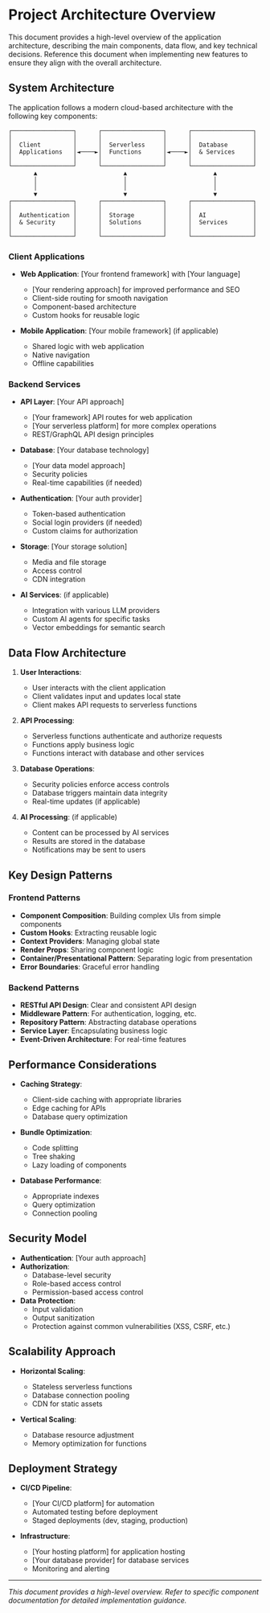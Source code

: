 # Project Architecture Overview

This document provides a high-level overview of the application architecture, describing the main components, data flow, and key technical decisions. Reference this document when implementing new features to ensure they align with the overall architecture.

## System Architecture

The application follows a modern cloud-based architecture with the following key components:

```
┌─────────────────┐      ┌─────────────────┐      ┌─────────────────┐
│                 │      │                 │      │                 │
│  Client         │      │  Serverless     │      │  Database       │
│  Applications   │◄────►│  Functions      │◄────►│  & Services     │
│                 │      │                 │      │                 │
└─────────────────┘      └─────────────────┘      └─────────────────┘
       ▲                        ▲                        ▲
       │                        │                        │
       │                        │                        │
       ▼                        ▼                        ▼
┌─────────────────┐      ┌─────────────────┐      ┌─────────────────┐
│                 │      │                 │      │                 │
│  Authentication │      │  Storage        │      │  AI             │
│  & Security     │      │  Solutions      │      │  Services       │
│                 │      │                 │      │                 │
└─────────────────┘      └─────────────────┘      └─────────────────┘
```

### Client Applications

- **Web Application**: [Your frontend framework] with [Your language]
  - [Your rendering approach] for improved performance and SEO
  - Client-side routing for smooth navigation
  - Component-based architecture
  - Custom hooks for reusable logic

- **Mobile Application**: [Your mobile framework] (if applicable)
  - Shared logic with web application
  - Native navigation
  - Offline capabilities

### Backend Services

- **API Layer**: [Your API approach]
  - [Your framework] API routes for web application
  - [Your serverless platform] for more complex operations
  - REST/GraphQL API design principles

- **Database**: [Your database technology]
  - [Your data model approach]
  - Security policies
  - Real-time capabilities (if needed)

- **Authentication**: [Your auth provider]
  - Token-based authentication
  - Social login providers (if needed)
  - Custom claims for authorization

- **Storage**: [Your storage solution]
  - Media and file storage
  - Access control
  - CDN integration

- **AI Services**: (if applicable)
  - Integration with various LLM providers
  - Custom AI agents for specific tasks
  - Vector embeddings for semantic search

## Data Flow Architecture

1. **User Interactions**:
   - User interacts with the client application
   - Client validates input and updates local state
   - Client makes API requests to serverless functions

2. **API Processing**:
   - Serverless functions authenticate and authorize requests
   - Functions apply business logic
   - Functions interact with database and other services

3. **Database Operations**:
   - Security policies enforce access controls
   - Database triggers maintain data integrity
   - Real-time updates (if applicable)

4. **AI Processing**: (if applicable)
   - Content can be processed by AI services
   - Results are stored in the database
   - Notifications may be sent to users

## Key Design Patterns

### Frontend Patterns

- **Component Composition**: Building complex UIs from simple components
- **Custom Hooks**: Extracting reusable logic
- **Context Providers**: Managing global state
- **Render Props**: Sharing component logic
- **Container/Presentational Pattern**: Separating logic from presentation
- **Error Boundaries**: Graceful error handling

### Backend Patterns

- **RESTful API Design**: Clear and consistent API design
- **Middleware Pattern**: For authentication, logging, etc.
- **Repository Pattern**: Abstracting database operations
- **Service Layer**: Encapsulating business logic
- **Event-Driven Architecture**: For real-time features

## Performance Considerations

- **Caching Strategy**:
  - Client-side caching with appropriate libraries
  - Edge caching for APIs
  - Database query optimization

- **Bundle Optimization**:
  - Code splitting
  - Tree shaking
  - Lazy loading of components

- **Database Performance**:
  - Appropriate indexes
  - Query optimization
  - Connection pooling

## Security Model

- **Authentication**: [Your auth approach]
- **Authorization**: 
  - Database-level security
  - Role-based access control
  - Permission-based access control
- **Data Protection**:
  - Input validation
  - Output sanitization
  - Protection against common vulnerabilities (XSS, CSRF, etc.)

## Scalability Approach

- **Horizontal Scaling**:
  - Stateless serverless functions
  - Database connection pooling
  - CDN for static assets

- **Vertical Scaling**:
  - Database resource adjustment
  - Memory optimization for functions

## Deployment Strategy

- **CI/CD Pipeline**:
  - [Your CI/CD platform] for automation
  - Automated testing before deployment
  - Staged deployments (dev, staging, production)

- **Infrastructure**:
  - [Your hosting platform] for application hosting
  - [Your database provider] for database services
  - Monitoring and alerting

---

*This document provides a high-level overview. Refer to specific component documentation for detailed implementation guidance.* 